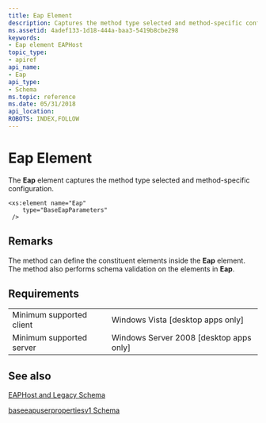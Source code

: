 ```yaml
---
title: Eap Element
description: Captures the method type selected and method-specific configuration.
ms.assetid: 4adef133-1d18-444a-baa3-5419b8cbe298
keywords:
- Eap element EAPHost
topic_type:
- apiref
api_name:
- Eap
api_type:
- Schema
ms.topic: reference
ms.date: 05/31/2018
api_location: 
ROBOTS: INDEX,FOLLOW
---
```


# Eap Element

The **Eap** element captures the method type selected and method-specific configuration.

``` syntax
<xs:element name="Eap"
    type="BaseEapParameters"
 />
```

## Remarks

The method can define the constituent elements inside the **Eap** element. The method also performs schema validation on the elements in **Eap**.

## Requirements



|                                     |                                                      |
|-------------------------------------|------------------------------------------------------|
| Minimum supported client<br/> | Windows Vista \[desktop apps only\]<br/>       |
| Minimum supported server<br/> | Windows Server 2008 \[desktop apps only\]<br/> |



## See also

<dl> <dt>

[EAPHost and Legacy Schema](eaphost-schemas.md)
</dt> <dt>

[baseeapuserpropertiesv1 Schema](baseeapuserpropertiesv1schema-schema.md)
</dt> </dl>

 

 





